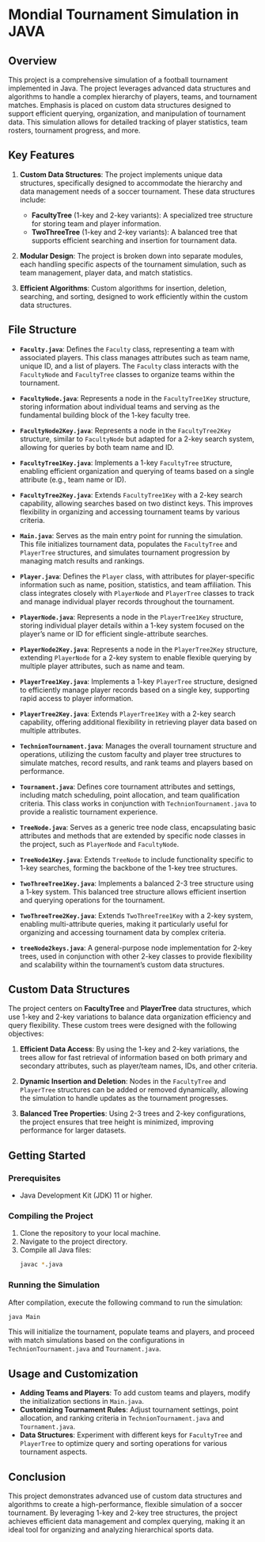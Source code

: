 # Mondial Tournament Simulation in JAVA

## Overview

This project is a comprehensive simulation of a football tournament implemented in Java. The project leverages advanced data structures and algorithms to handle a complex hierarchy of players, teams, and tournament matches. Emphasis is placed on custom data structures designed to support efficient querying, organization, and manipulation of tournament data. This simulation allows for detailed tracking of player statistics, team rosters, tournament progress, and more.

## Key Features

1. **Custom Data Structures**: The project implements unique data structures, specifically designed to accommodate the hierarchy and data management needs of a soccer tournament. These data structures include:
   - **FacultyTree** (1-key and 2-key variants): A specialized tree structure for storing team and player information.
   - **TwoThreeTree** (1-key and 2-key variants): A balanced tree that supports efficient searching and insertion for tournament data.

2. **Modular Design**: The project is broken down into separate modules, each handling specific aspects of the tournament simulation, such as team management, player data, and match statistics.

3. **Efficient Algorithms**: Custom algorithms for insertion, deletion, searching, and sorting, designed to work efficiently within the custom data structures. 

## File Structure

- **`Faculty.java`**: Defines the `Faculty` class, representing a team with associated players. This class manages attributes such as team name, unique ID, and a list of players. The `Faculty` class interacts with the `FacultyNode` and `FacultyTree` classes to organize teams within the tournament.

- **`FacultyNode.java`**: Represents a node in the `FacultyTree1Key` structure, storing information about individual teams and serving as the fundamental building block of the 1-key faculty tree.

- **`FacultyNode2Key.java`**: Represents a node in the `FacultyTree2Key` structure, similar to `FacultyNode` but adapted for a 2-key search system, allowing for queries by both team name and ID.

- **`FacultyTree1Key.java`**: Implements a 1-key `FacultyTree` structure, enabling efficient organization and querying of teams based on a single attribute (e.g., team name or ID).

- **`FacultyTree2Key.java`**: Extends `FacultyTree1Key` with a 2-key search capability, allowing searches based on two distinct keys. This improves flexibility in organizing and accessing tournament teams by various criteria.

- **`Main.java`**: Serves as the main entry point for running the simulation. This file initializes tournament data, populates the `FacultyTree` and `PlayerTree` structures, and simulates tournament progression by managing match results and rankings.

- **`Player.java`**: Defines the `Player` class, with attributes for player-specific information such as name, position, statistics, and team affiliation. This class integrates closely with `PlayerNode` and `PlayerTree` classes to track and manage individual player records throughout the tournament.

- **`PlayerNode.java`**: Represents a node in the `PlayerTree1Key` structure, storing individual player details within a 1-key system focused on the player’s name or ID for efficient single-attribute searches.

- **`PlayerNode2Key.java`**: Represents a node in the `PlayerTree2Key` structure, extending `PlayerNode` for a 2-key system to enable flexible querying by multiple player attributes, such as name and team.

- **`PlayerTree1Key.java`**: Implements a 1-key `PlayerTree` structure, designed to efficiently manage player records based on a single key, supporting rapid access to player information.

- **`PlayerTree2Key.java`**: Extends `PlayerTree1Key` with a 2-key search capability, offering additional flexibility in retrieving player data based on multiple attributes.

- **`TechnionTournament.java`**: Manages the overall tournament structure and operations, utilizing the custom faculty and player tree structures to simulate matches, record results, and rank teams and players based on performance.

- **`Tournament.java`**: Defines core tournament attributes and settings, including match scheduling, point allocation, and team qualification criteria. This class works in conjunction with `TechnionTournament.java` to provide a realistic tournament experience.

- **`TreeNode.java`**: Serves as a generic tree node class, encapsulating basic attributes and methods that are extended by specific node classes in the project, such as `PlayerNode` and `FacultyNode`.

- **`TreeNode1Key.java`**: Extends `TreeNode` to include functionality specific to 1-key searches, forming the backbone of the 1-key tree structures.

- **`TwoThreeTree1Key.java`**: Implements a balanced 2-3 tree structure using a 1-key system. This balanced tree structure allows efficient insertion and querying operations for the tournament.

- **`TwoThreeTree2Key.java`**: Extends `TwoThreeTree1Key` with a 2-key system, enabling multi-attribute queries, making it particularly useful for organizing and accessing tournament data by complex criteria.

- **`treeNode2keys.java`**: A general-purpose node implementation for 2-key trees, used in conjunction with other 2-key classes to provide flexibility and scalability within the tournament’s custom data structures.

## Custom Data Structures

The project centers on **FacultyTree** and **PlayerTree** data structures, which use 1-key and 2-key variations to balance data organization efficiency and query flexibility. These custom trees were designed with the following objectives:

1. **Efficient Data Access**: By using the 1-key and 2-key variations, the trees allow for fast retrieval of information based on both primary and secondary attributes, such as player/team names, IDs, and other criteria.

2. **Dynamic Insertion and Deletion**: Nodes in the `FacultyTree` and `PlayerTree` structures can be added or removed dynamically, allowing the simulation to handle updates as the tournament progresses.

3. **Balanced Tree Properties**: Using 2-3 trees and 2-key configurations, the project ensures that tree height is minimized, improving performance for larger datasets.

## Getting Started

### Prerequisites

- Java Development Kit (JDK) 11 or higher.

### Compiling the Project

1. Clone the repository to your local machine.
2. Navigate to the project directory.
3. Compile all Java files:
   ```bash
   javac *.java
   ```

### Running the Simulation

After compilation, execute the following command to run the simulation:

```bash
java Main
```

This will initialize the tournament, populate teams and players, and proceed with match simulations based on the configurations in `TechnionTournament.java` and `Tournament.java`.

## Usage and Customization

- **Adding Teams and Players**: To add custom teams and players, modify the initialization sections in `Main.java`.
- **Customizing Tournament Rules**: Adjust tournament settings, point allocation, and ranking criteria in `TechnionTournament.java` and `Tournament.java`.
- **Data Structures**: Experiment with different keys for `FacultyTree` and `PlayerTree` to optimize query and sorting operations for various tournament aspects.

## Conclusion

This project demonstrates advanced use of custom data structures and algorithms to create a high-performance, flexible simulation of a soccer tournament. By leveraging 1-key and 2-key tree structures, the project achieves efficient data management and complex querying, making it an ideal tool for organizing and analyzing hierarchical sports data.
